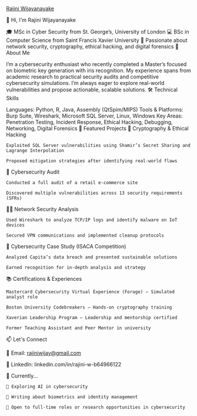 [Rajini Wijayanayake](https://github.com/user-attachments/assets/487fca1f-cbf3-422d-a3ab-bd0b504ec944)

👋 Hi, I'm Rajini Wijayanayake

🎓 MSc in Cyber Security from St. George’s, University of London
💻 BSc in Computer Science from Saint Francis Xavier University
🔐 Passionate about network security, cryptography, ethical hacking, and digital forensics
🧠 About Me

I’m a cybersecurity enthusiast who recently completed a Master’s focused on biometric key generation with iris recognition. My experience spans from academic research to practical security audits and competitive cybersecurity simulations. I’m always eager to explore real-world vulnerabilities and propose actionable, scalable solutions.
🛠️ Technical Skills

Languages: Python, R, Java, Assembly (QtSpim/MIPS)
Tools & Platforms: Burp Suite, Wireshark, Microsoft SQL Server, Linux, Windows
Key Areas: Penetration Testing, Incident Response, Ethical Hacking, Debugging, Networking, Digital Forensics
📂 Featured Projects
🔐 Cryptography & Ethical Hacking

    Exploited SQL Server vulnerabilities using Shamir’s Secret Sharing and Lagrange Interpolation

    Proposed mitigation strategies after identifying real-world flaws

🧪 Cybersecurity Audit

    Conducted a full audit of a retail e-commerce site

    Discovered multiple vulnerabilities across 13 security requirements (SFRs)

🕵️‍♀️ Network Security Analysis

    Used Wireshark to analyze TCP/IP logs and identify malware on IoT devices

    Secured VPN communications and implemented cleanup protocols

🧠 Cybersecurity Case Study (ISACA Competition)

    Analyzed Capita’s data breach and presented sustainable solutions

    Earned recognition for in-depth analysis and strategy

📚 Certifications & Experiences

    Mastercard Cybersecurity Virtual Experience (Forage) – Simulated analyst role

    Boston University Codebreakers – Hands-on cryptography training

    Xaverian Leadership Program – Leadership and mentorship certified

    Former Teaching Assistant and Peer Mentor in university

📫 Let's Connect

📧 Email: rajiniwijay@gmail.com

🔗 LinkedIn: linkedin.com/in/rajini-w-b64966122

📌 Currently...

    🌱 Exploring AI in cybersecurity

    📘 Writing about biometrics and identity management

    💼 Open to full-time roles or research opportunities in cybersecurity

